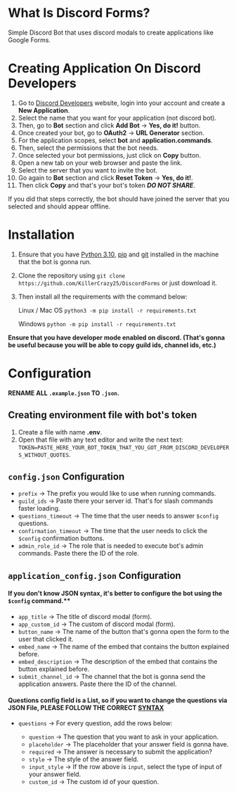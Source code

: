 # What Is Discord Forms?

Simple Discord Bot that uses discord modals to create applications like Google Forms.

# Creating Application On Discord Developers

1) Go to [Discord Developers](https://discord.com/developers/applications) website, login into your account and create a **New Application**.
2) Select the name that you want for your application (not discord bot).
3) Then, go to **Bot** section and click **Add Bot** -> **Yes, do it!** button.
4) Once created your bot, go to **OAuth2** -> **URL Generator** section.
5) For the application scopes, select **bot** and **application.commands**.
6) Then, select the permissions that the bot needs.
7) Once selected your bot permissions, just click on **Copy** button.
8) Open a new tab on your web browser and paste the link.
9) Select the server that you want to invite the bot.
10) Go again to **Bot** section and click **Reset Token** -> **Yes, do it!**. 
11) Then click **Copy** and that's your bot's token ***DO NOT SHARE***.

If you did that steps correctly, the bot should have joined the server that you selected and should appear offline.

# Installation

1) Ensure that you have [Python 3.10](https://www.python.org/downloads/), [pip](https://pip.pypa.io/en/stable/installation/) and [git](https://git-scm.com/book/en/v2/Getting-Started-Installing-Git) installed in the machine that the bot is gonna run.
2) Clone the repository using `git clone https://github.com/KillerCrazy25/DiscordForms` or just download it.
3) Then install all the requirements with the command below:

    Linux / Mac OS
    `python3 -m pip install -r requirements.txt`

    Windows
    `python -m pip install -r requirements.txt`

**Ensure that you have developer mode enabled on discord. (That's gonna be useful because you will be able to copy guild ids, channel ids, etc.)**

# Configuration

**RENAME ALL `.example.json` TO `.json`.**

## Creating environment file with bot's token

1) Create a file with name **.env**.
2) Open that file with any text editor and write the next text: `TOKEN=PASTE_HERE_YOUR_BOT_TOKEN_THAT_YOU_GOT_FROM_DISCORD_DEVELOPERS_WITHOUT_QUOTES`.

## `config.json` Configuration

  * `prefix` -> The prefix you would like to use when running commands.
  * `guild_ids` -> Paste there your server id. That's for slash commands faster loading.
  * `questions_timeout` -> The time that the user needs to answer `$config` questions.
  * `confirmation_timeout` -> The time that the user needs to click the `$config` confirmation buttons.
  * `admin_role_id` -> The role that is needed to execute bot's admin commands. Paste there the ID of the role.
  
## `application_config.json` Configuration

  #### If you don't know JSON syntax, it's better to configure the bot using the `$config` command.**

  * `app_title` -> The title of discord modal (form).
  * `app_custom_id` -> The custom of discord modal (form).
  * `button_name` -> The name of the button that's gonna open the form to the user that clicked it.
  * `embed_name` -> The name of the embed that contains the button explained before.
  * `embed_description` -> The description of the embed that contains the button explained before.
  * `submit_channel_id` -> The channel that the bot is gonna send the application answers. Paste there the ID of the channel.
  
  #### Questions config field is a List, so if you want to change the questions via JSON File, **PLEASE FOLLOW THE CORRECT [SYNTAX](https://www.w3schools.com/js/js_json_syntax.asp)**
  
  * `questions` -> For every question, add the rows below:
  
      * `question` -> The question that you want to ask in your application.
      * `placeholder` -> The placeholder that your answer field is gonna have.
      * `required` -> The answer is necessary to submit the application?
      * `style` -> The style of the answer field.
      * `input_style` -> If the row above is `input`, select the type of input of your answer field.
      * `custom_id` -> The custom id of your question.    
